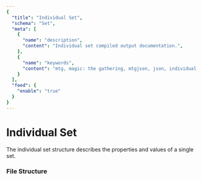 ```yaml
---
{
  "title": "Individual Set",
  "schema": "Set",
  "meta": [
    {
      "name": "description",
      "content": "Individual set compiled output documentation.",
    },
    {
      "name": "keywords",
      "content": "mtg, magic: the gathering, mtgjson, json, individual set",
    }
  ],
  "feed": {
    "enable": "true"
  }
}
---
```


# Individual Set

The individual set structure describes the properties and values of a single set.
 
### File Structure

<Documentation/>
